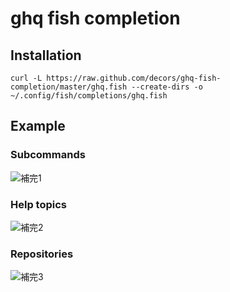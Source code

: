 # ghq fish completion

## Installation

    curl -L https://raw.github.com/decors/ghq-fish-completion/master/ghq.fish --create-dirs -o ~/.config/fish/completions/ghq.fish

## Example

### Subcommands
![補完1](https://raw.githubusercontent.com/wiki/decors/ghq-fish-completion/images/ss1.png)

### Help topics
![補完2](https://raw.githubusercontent.com/wiki/decors/ghq-fish-completion/images/ss2.png)

### Repositories
![補完3](https://raw.githubusercontent.com/wiki/decors/ghq-fish-completion/images/ss3.png)
